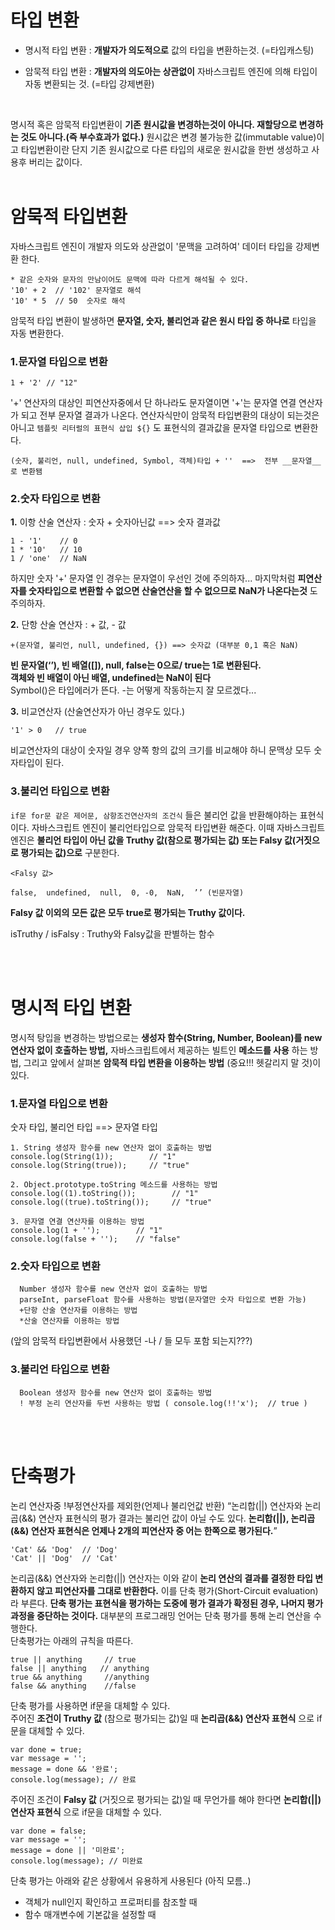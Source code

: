 타입 변환
===================

- 명시적 타입 변환 : __개발자가 의도적으로__ 값의 타입을 변환하는것. (=타입캐스팅)

- 암묵적 타입 변환 : __개발자의 의도아는 상관없이__ 자바스크립트 엔진에 의해 타입이 자동 변환되는 것. (=타입 강제변환)
<br/>

명시적 혹은 암묵적 타입변환이 __기존 원시값을 변경하는것이 아니다. 재할당으로 변경하는 것도 아니다.(즉 부수효과가 없다.)__ 원시값은 변경 불가능한 값(immutable value)이고 타입변환이란 단지 기존 원시값으로 다른 타입의 새로운 원시값을 한번 생성하고 사용후 버리는 값이다.
<br/>
<br/>

# 암묵적 타입변환

자바스크립트 엔진이 개발자 의도와 상관없이 '문맥을 고려하여' 데이터 타입을 강제변환 한다.

    * 같은 숫자와 문자의 만남이어도 문맥에 따라 다르게 해석될 수 있다.   
    '10' + 2  // '102' 문자열로 해석   
    '10' * 5  // 50  숫자로 해석   

암묵적 타입 변환이 발생하면 __문자열, 숫자, 불리언과 같은 원시 타입 중 하나로__ 타입을 자동 변환한다.
<br/>

### 1.문자열 타입으로 변환

    1 + '2' // "12"

'+' 연산자의 대상인 피연산자중에서 단 하나라도 문자열이면 '+'는 문자열 연결 연산자가 되고 전부 문자열 결과가 나온다.
연산자식만이 암묵적 타입변환의 대상이 되는것은 아니고 `템플릿 리터럴의 표현식 삽입 ${}` 도 표현식의 결과값을 문자열 타입으로 변환한다.

    (숫자, 불리언, null, undefined, Symbol, 객체)타입 + ''  ==>  전부 __문자열__ 로 변환됌

### 2.숫자 타입으로 변환

__1.__ 이항 산술 연산자 : 숫자 + 숫자아닌값  ==> 숫자 결과값

    1 - '1'    // 0
    1 * '10'   // 10
    1 / 'one'  // NaN

하지만 숫자 '+' 문자열 인 경우는 문자열이 우선인 것에 주의하자...
마지막처럼 __피연산자를 숫자타입으로 변환할 수 없으면 산술연산을 할 수 없으므로 NaN가 나온다는것__ 도 주의하자.

__2.__ 단항 산술 연산자 :  + 값, - 값

    +(문자열, 불리언, null, undefined, {}) ==> 숫자값 (대부분 0,1 혹은 NaN)

__빈 문자열(‘’), 빈 배열([]), null, false는 0으로/ true는 1로 변환된다.__    
__객체와 빈 배열이 아닌 배열, undefined는 NaN이 된다__    
Symbol()은 타입에러가 뜬다. -는 어떻게 작동하는지 잘 모르겠다...

__3.__ 비교연산자 (산술연산자가 아닌 경우도 있다.)

    '1' > 0   // true

비교연산자의 대상이 숫자일 경우 양쪽 항의 값의 크기를 비교해야 하니 문맥상 모두 숫자타입이 된다.

### 3.불리언 타입으로 변환
`if문 for문 같은 제어문, 삼항조건연산자의 조건식` 들은 불리언 값을 반환해야하는 표현식이다. 자바스크립트 엔진이 불리언타입으로 암묵적 타입변환 해준다.
이때 자바스크립트 엔진은 __불리언 타입이 아닌 값을 Truthy 값(참으로 평가되는 값) 또는 Falsy 값(거짓으로 평가되는 값)으로__ 구분한다.

    <Falsy 값>   

    false,  undefined,  null,  0, -0,  NaN,  ’’ (빈문자열)

__Falsy 값 이외의 모든 값은 모두 true로 평가되는 Truthy 값이다.__

isTruthy / isFalsy  :  Truthy와 Falsy값을 판별하는 함수

<br/>
<br/>

# 명시적 타입 변환
명시적 탕입을 변경하는 방법으로는 __생성자 함수(String, Number, Boolean)를 new 연산자 없이 호출하는 방법,__ 자바스크립트에서 제공하는 빌트인 __메소드를 사용__ 하는 방법, 그리고 앞에서 살펴본 __암묵적 타입 변환을 이용하는 방법__ (중요!!! 헷갈리지 말 것)이 있다.

### 1.문자열 타입으로 변환
숫자 타입, 불리언 타입  ==>  문자열 타입

    1. String 생성자 함수를 new 연산자 없이 호출하는 방법   
    console.log(String(1));        // "1"   
    console.log(String(true));     // "true"   
<!-- <br/> -->

    2. Object.prototype.toString 메소드를 사용하는 방법   
    console.log((1).toString());        // "1"   
    console.log((true).toString());     // "true"   
<!-- <br/> -->

    3. 문자열 연결 연산자를 이용하는 방법   
    console.log(1 + '');        // "1"   
    console.log(false + '');    // "false"   
<!-- <br/> -->

### 2.숫자 타입으로 변환
 
      Number 생성자 함수를 new 연산자 없이 호출하는 방법    
      parseInt, parseFloat 함수를 사용하는 방법(문자열만 숫자 타입으로 변환 가능)   
      +단항 산술 연산자를 이용하는 방법   
      *산술 연산자를 이용하는 방법   

(앞의 암묵적 타입변환에서 사용했던 -나 / 들 모두 포함 되는지???)

### 3.불리언 타입으로 변환
      Boolean 생성자 함수를 new 연산자 없이 호출하는 방법   
      ! 부정 논리 연산자를 두번 사용하는 방법 ( console.log(!!'x');  // true ) 

<br/>
<br/>

# 단축평가

논리 연산자중 !부정연산자를 제외한(언제나 불리언값 반환) “논리합(||) 연산자와 논리곱(&&) 연산자 표현식의 평가 결과는 불리언 값이 아닐 수도 있다. __논리합(||), 논리곱(&&) 연산자 표현식은 언제나 2개의 피연산자 중 어는 한쪽으로 평가된다.__”

    'Cat' && 'Dog'  // 'Dog'   
    'Cat' || 'Dog'  // 'Cat'

논리곱(&&) 연산자와 논리합(||) 연산자는 이와 같이 __논리 연산의 결과를 결정한 타입 변환하지 않고 피연산자를 그대로 반환한다.__ 이를 단축 평가(Short-Circuit evaluation)라 부른다. __단축 평가는 표현식을 평가하는 도중에 평가 결과가 확정된 경우, 나머지 평가 과정을 중단하는 것이다.__ 대부분의 프로그래밍 언어는 단축 평가를 통해 논리 연산을 수행한다.   
단축평가는 아래의 규칙을 따른다.

    true || anything	 // true
    false || anything 	// anything
    true && anything	 //anything
    false && anything	 //false

단축 평가를 사용하면 if문을 대체할 수 있다.    
주어진 __조건이 Truthy 값__ (참으로 평가되는 값)일 때 __논리곱(&&) 연산자 표현식__ 으로 if문을 대체할 수 있다.
  
    var done = true;
    var message = '';
    message = done && '완료';
    console.log(message); // 완료

주어진 조건이 __Falsy 값__ (거짓으로 평가되는 값)일 때 무언가를 해야 한다면 __논리합(||) 연산자 표현식__ 으로 if문을 대체할 수 있다.

    var done = false;
    var message = '';
    message = done || '미완료';
    console.log(message); // 미완료

단축 평가는 아래와 같은 상황에서 유용하게 사용된다 (아직 모름..)

- 객체가 null인지 확인하고 프로퍼티를 참조할 때
- 함수 매개변수에 기본값을 설정할 때